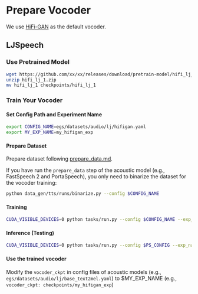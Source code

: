 # Prepare Vocoder

We use [HiFi-GAN](https://github.com/jik876/hifi-gan) as the default vocoder.

## LJSpeech

### Use Pretrained Model

```bash
wget https://github.com/xx/xx/releases/download/pretrain-model/hifi_lj_1.zip
unzip hifi_lj_1.zip
mv hifi_lj_1 checkpoints/hifi_lj_1
```

### Train Your Vocoder

#### Set Config Path and Experiment Name

```bash
export CONFIG_NAME=egs/datasets/audio/lj/hifigan.yaml  
export MY_EXP_NAME=my_hifigan_exp
```

#### Prepare Dataset

Prepare dataset following [prepare_data.md](./prepare_data.md). 

If you have run the `prepare_data` step of the acoustic
model (e.g., FastSpeech 2 and PortaSpeech), you only need to binarize the dataset for the vocoder training:

```bash
python data_gen/tts/runs/binarize.py --config $CONFIG_NAME
```

#### Training

```bash
CUDA_VISIBLE_DEVICES=0 python tasks/run.py --config $CONFIG_NAME --exp_name $MY_EXP_NAME --reset
```

#### Inference (Testing)

```bash
CUDA_VISIBLE_DEVICES=0 python tasks/run.py --config $PS_CONFIG --exp_name $MY_EXP_NAME --infer
```

#### Use the trained vocoder
Modify the `vocoder_ckpt` in config files of acoustic models (e.g., `egs/datasets/audio/lj/base_text2mel.yaml`) to $MY_EXP_NAME (e.g., `vocoder_ckpt: checkpoints/my_hifigan_exp`)

